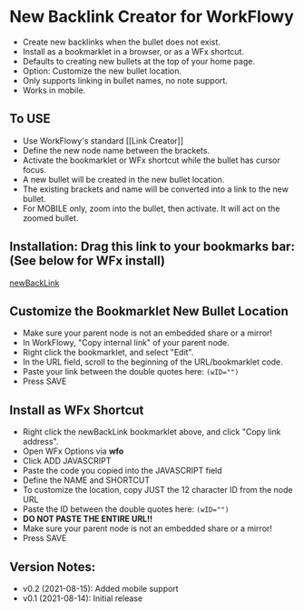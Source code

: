 # New Backlink Creator for WorkFlowy
- Create new backlinks when the bullet does not exist.
- Install as a bookmarklet in a browser, or as a WFx shortcut.
- Defaults to creating new bullets at the top of your home page.
- Option: Customize the new bullet location. 
- Only supports linking in bullet names, no note support.
- Works in mobile. 

## To USE
- Use WorkFlowy's standard [[Link Creator]]
- Define the new node name between the brackets.
- Activate the bookmarklet or WFx shortcut while the bullet has cursor focus.
- A new bullet will be created in the new bullet location.
- The existing brackets and name will be converted into a link to the new bullet. 
- For MOBILE only, zoom into the bullet, then activate. It will act on the zoomed bullet.

## Installation: Drag this link to your bookmarks bar: (See below for WFx install)

<!-- Special #setup editing instrucions go here -->
 <a href="javascript:(function newBackLink_0_2(wID=&quot;&quot;){function toastMsg(str,sec,err){WF.showMessage(str,err);setTimeout(WF.hideMessage,(sec||2)*1e3)}function convertWidToItem(str,homeNotOption){const match=str.match(/[a-f0-9]{12}/);if(match)return WF.getItemById(WF.shortIdToId(match[0]));return!homeNotOption&amp;&amp;str===&quot;&quot;?WF.rootItem():null}const parent=convertWidToItem(wID);if(!parent)return void toastMsg(&quot;Parent location is not valid.&quot;,3,true);const IS_MOBILE=navigator.userAgent.includes(&quot;Mobile&quot;);const focus=IS_MOBILE?WF.currentItem():WF.focusedItem();if(!focus)return void toastMsg(&quot;No item with cursor focus found&quot;,3,true);if(IS_MOBILE&amp;&amp;focus.equals(WF.rootItem()))return void toastMsg(&quot;You must zoom into the item on mobile.&quot;,3,true);const matchBrackets=str=&gt;str.match(/(\[\[)(.*)(\]\])/);const origName=focus.getName();const bracketMatch=matchBrackets(origName);if(!bracketMatch)return void toastMsg(&quot;No square brackets found.&quot;,3,true);const newNode=WF.createItem(parent,0);WF.setItemName(newNode,bracketMatch[2]);const createItemLink=item=&gt;`&lt;a href=&quot;https://workflowy.com${item.getUrl()}&quot;&gt;${item.getName()}&lt;/a&gt;`;const newName=origName.replace(bracketMatch[0],createItemLink(newNode));WF.setItemName(focus,newName)})();">newBackLink</a>

## Customize the Bookmarklet New Bullet Location
- Make sure your parent node is not an embedded share or a mirror!
- In WorkFlowy, "Copy internal link" of your parent node. 
- Right click the bookmarklet, and select "Edit".
- In the URL field, scroll to the beginning of the URL/bookmarklet code.
- Paste your link between the double quotes here: `(wID="")`
- Press SAVE

## Install as WFx Shortcut
- Right click the newBackLink bookmarklet above, and click "Copy link address".
- Open WFx Options via **wfo**
- Click ADD JAVASCRIPT
- Paste the code you copied into the JAVASCRIPT field
- Define the NAME and SHORTCUT
- To customize the location, copy JUST the 12 character ID from the node URL
- Paste the ID between the double quotes here: `(wID="")`
- **DO NOT PASTE THE ENTIRE URL!!**  
- Make sure your parent node is not an embedded share or a mirror!
- Press SAVE


## Version Notes:
- v0.2 (2021-08-15): Added mobile support
- v0.1 (2021-08-14): Initial release

<!-- 
LINKS REFERENCING THIS

Move xtras.text info here if necessary
 -->

